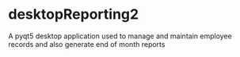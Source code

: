 # desktopReporting2
A pyqt5 desktop application used to manage and maintain employee records and also generate
 end of month reports
